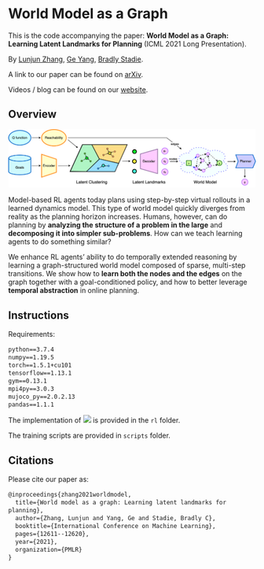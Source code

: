 # World Model as a Graph

This is the code accompanying the paper: **World Model as a Graph: 
Learning Latent Landmarks for Planning** (ICML 2021 Long Presentation). 

By [Lunjun Zhang](http://www.cs.toronto.edu/~lunjun/), [Ge Yang](https://scholar.google.com/citations?user=vaQcF6kAAAAJ), 
[Bradly Stadie](https://bstadie.github.io/).

A link to our paper can be found on [arXiv](https://arxiv.org/abs/2011.12491).

Videos / blog can be found on our [website](https://sites.google.com/view/latent-landmarks/).

## Overview

![image info](./figures/l3p.png)

Model-based RL agents today plans using step-by-step virtual rollouts in a learned dynamics model. 
This type of world model quickly diverges from reality as the planning horizon increases. 
Humans, however, can do planning by **analyzing the structure of a problem in the large** 
and **decomposing it into simpler sub-problems**. 
How can we teach learning agents to do something similar? 

We enhance RL agents’ ability to do temporally extended reasoning by learning a graph-structured world model 
composed of sparse, multi-step transitions. 
We show how to **learn both the nodes and the edges** on the graph together with a goal-conditioned policy, 
and how to better leverage **temporal abstraction** in online planning.

## Instructions

Requirements: 
```
python==3.7.4
numpy==1.19.5
torch==1.5.1+cu101
tensorflow==1.13.1
gym==0.13.1
mpi4py==3.0.3
mujoco_py==2.0.2.13
pandas==1.1.1
```

The implementation of 
<img src="https://latex.codecogs.com/gif.latex?L^{3}P " /> 
 is provided in the `rl` folder.

The training scripts are provided in `scripts` folder. 

## Citations

Please cite our paper as:

```
@inproceedings{zhang2021worldmodel,
  title={World model as a graph: Learning latent landmarks for planning},
  author={Zhang, Lunjun and Yang, Ge and Stadie, Bradly C},
  booktitle={International Conference on Machine Learning},
  pages={12611--12620},
  year={2021},
  organization={PMLR}
}
```
